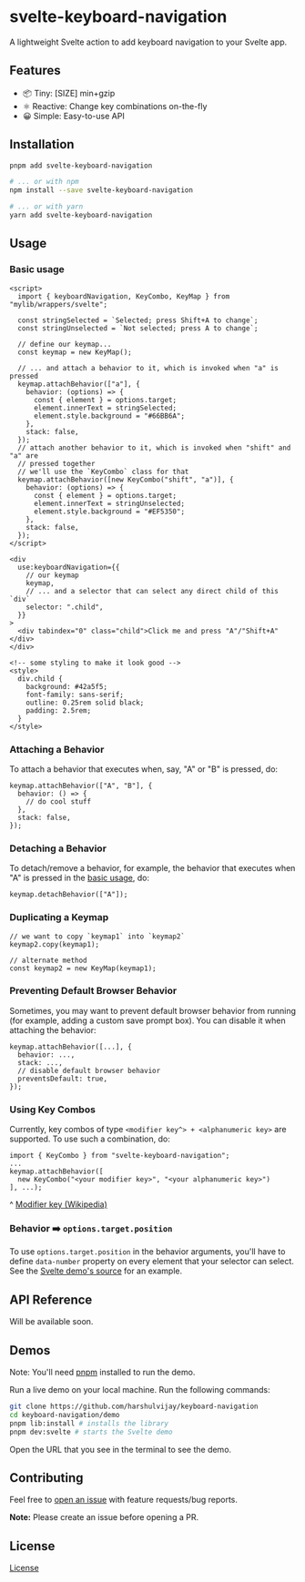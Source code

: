 # svelte-keyboard-navigation

A lightweight Svelte action to add keyboard navigation to your Svelte app.

## Features

- 📦 Tiny: [SIZE] min+gzip
- ⚛️ Reactive: Change key combinations on-the-fly
- 😀 Simple: Easy-to-use API

## Installation

```bash
pnpm add svelte-keyboard-navigation

# ... or with npm
npm install --save svelte-keyboard-navigation

# ... or with yarn
yarn add svelte-keyboard-navigation
```

## Usage

### Basic usage

```svelte
<script>
  import { keyboardNavigation, KeyCombo, KeyMap } from "mylib/wrappers/svelte";

  const stringSelected = `Selected; press Shift+A to change`;
  const stringUnselected = `Not selected; press A to change`;

  // define our keymap...
  const keymap = new KeyMap();

  // ... and attach a behavior to it, which is invoked when "a" is pressed
  keymap.attachBehavior(["a"], {
    behavior: (options) => {
      const { element } = options.target;
      element.innerText = stringSelected;
      element.style.background = "#66BB6A";
    },
    stack: false,
  });
  // attach another behavior to it, which is invoked when "shift" and "a" are
  // pressed together
  // we'll use the `KeyCombo` class for that
  keymap.attachBehavior([new KeyCombo("shift", "a")], {
    behavior: (options) => {
      const { element } = options.target;
      element.innerText = stringUnselected;
      element.style.background = "#EF5350";
    },
    stack: false,
  });
</script>

<div
  use:keyboardNavigation={{
    // our keymap
    keymap,
    // ... and a selector that can select any direct child of this `div`
    selector: ".child",
  }}
>
  <div tabindex="0" class="child">Click me and press "A"/"Shift+A"</div>
</div>

<!-- some styling to make it look good -->
<style>
  div.child {
    background: #42a5f5;
    font-family: sans-serif;
    outline: 0.25rem solid black;
    padding: 2.5rem;
  }
</style>
```

### Attaching a Behavior

To attach a behavior that executes when, say, "A" or "B" is pressed, do:

```svelte
keymap.attachBehavior(["A", "B"], {
  behavior: () => {
    // do cool stuff
  },
  stack: false,
});
```

### Detaching a Behavior

To detach/remove a behavior, for example, the behavior that executes when "A" is pressed in the [basic usage](#basic-usage), do:

```svelte
keymap.detachBehavior(["A"]);
```

### Duplicating a Keymap

```svelte
// we want to copy `keymap1` into `keymap2`
keymap2.copy(keymap1);

// alternate method
const keymap2 = new KeyMap(keymap1);
```

### Preventing Default Browser Behavior

Sometimes, you may want to prevent default browser behavior from running (for example, adding a custom save prompt box). You can disable it when attaching the behavior:

```svelte
keymap.attachBehavior([...], {
  behavior: ...,
  stack: ...,
  // disable default browser behavior
  preventsDefault: true,
});
```

### Using Key Combos

Currently, key combos of type `<modifier key^> + <alphanumeric key>` are supported. To use such a combination, do:

```svelte
import { KeyCombo } from "svelte-keyboard-navigation";
...
keymap.attachBehavior([
  new KeyCombo("<your modifier key>", "<your alphanumeric key>")
], ...);
```

^ [Modifier key (Wikipedia)](https://en.wikipedia.org/wiki/Modifier_key)

### Behavior ➡️ `options.target.position`

To use `options.target.position` in the behavior arguments, you'll have to define `data-number` property on every element that your selector can select. See the [Svelte demo's source](../../demo/svelte/src/App.svelte) for an example.

## API Reference

Will be available soon.
<!-- See the [docs](../../docs/) -->

## Demos

Note: You'll need [pnpm](https://pnpm.io/) installed to run the demo.

Run a live demo on your local machine. Run the following commands:

```bash
git clone https://github.com/harshulvijay/keyboard-navigation
cd keyboard-navigation/demo
pnpm lib:install # installs the library
pnpm dev:svelte # starts the Svelte demo
```

Open the URL that you see in the terminal to see the demo.

## Contributing

Feel free to [open an issue](https://github.com/harshulvijay/keyboard-navigation/issues/new/choose) with feature requests/bug reports.

**Note:** Please create an issue before opening a PR.

## License

[License](../../LICENSE.md)
